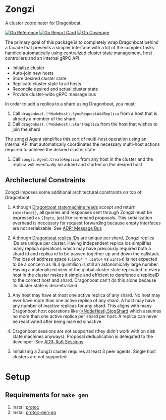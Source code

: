 # Zongzi

A cluster coordinator for Dragonboat.

[![Go Reference](https://godoc.org/github.com/logbn/zongzi?status.svg)](https://godoc.org/github.com/logbn/zongzi)
[![Go Report Card](https://goreportcard.com/badge/github.com/logbn/zongzi?1)](https://goreportcard.com/report/github.com/logbn/zongzi)
[![Go Coverage](https://github.com/logbn/zongzi/wiki/coverage.svg)](https://raw.githack.com/wiki/logbn/zongzi/coverage.html)

The primary goal of this package is to completely wrap Dragonboat behind a facade that presents a simpler interface
with a lot of the complex tasks handled automatically using centralized cluster state management, host controllers
and an internal gRPC API.

- Initialize cluster
- Auto-join new hosts
- Store desired cluster state
- Replicate cluster state to all hosts
- Reconcile desired and actual cluster state
- Provide cluster-wide gRPC message bus

In order to add a replica to a shard using Dragonboat, you must:

1. Call `dragonboat.(*NodeHost).SyncRequestAddReplica` from a host that is already a member of the shard
2. Call `dragonboat.(*NodeHost).StartReplica` from the host that wishes to join the shard

The zongzi Agent simplifies this sort of multi-host operation using an internal API that automatically coordinates the
necessary multi-host actions required to achieve the desired cluster state.

1. Call `zongzi.Agent.CreateReplica` from any host in the cluster and the replica will eventually be added and started
on the desired host

## Architectural Constraints

Zongzi imposes some additional architectural constraints on top of Dragonboat:

1. Although [Dragonboat statemachine reads](https://pkg.go.dev/github.com/lni/dragonboat/v4#NodeHost.ReadLocalNode)
accept and return `interface{}`, all queries and responses sent through Zongzi must be expressed as `[]byte`, just
like command proposals. This serialization overhead is necessary for request forwarding because empty interfaces are
not serializable. See [ADR: Message Bus](/docs/adr/sessions.md)

2. Although [Dragonboat replica IDs](https://pkg.go.dev/github.com/lni/dragonboat/v4#NodeHost.HasNodeInfo) are unique
per shard, Zongzi replica IDs are unique per cluster. Having independent replica ids simplifies many replica operations
which may have previously required both a shard id and replica id to be passed together up and down the callstack. The
loss of address space (`uint64 * uint64` vs `uint64`) is not expected to be a concern as 18.4 quintillion is still
an astonomically large number. Having a materialized view of the global cluster state replicated to every host in the
cluster makes it simple and efficient to derefence a replicaID to the correct host and shard. Dragonboat can't do this
alone because its cluster state is decentralized.

3. Any host may have at most one active replica of any shard. No host may ever have more than one active replica of
any shard. A host may have any number of inactive replicas for any shard. This aligns with many Dragonboat host
operations like [(*NodeHost).StopShard](https://pkg.go.dev/github.com/lni/dragonboat/v4#NodeHost.StopShard) which
assumes no more than one active replica per shard per host. A replica can never be reactivated after being marked
sinactive.

4. Dragonboat sessions are not supported (they didn't work with on disk state machines anyways). Proposal deduplication
is delegated to the developer. See [ADR: Raft Sessions](/docs/adr/raft_sessions.md)

5. Initializing a Zongzi cluster requires at least 3 peer agents. Single host clusters are not supported.

# Setup

## Requirements for `make gen`

1. Install [protoc](https://grpc.io/docs/protoc-installation/)
2. Install [protoc-gen-go](https://grpc.io/docs/languages/go/quickstart/)
